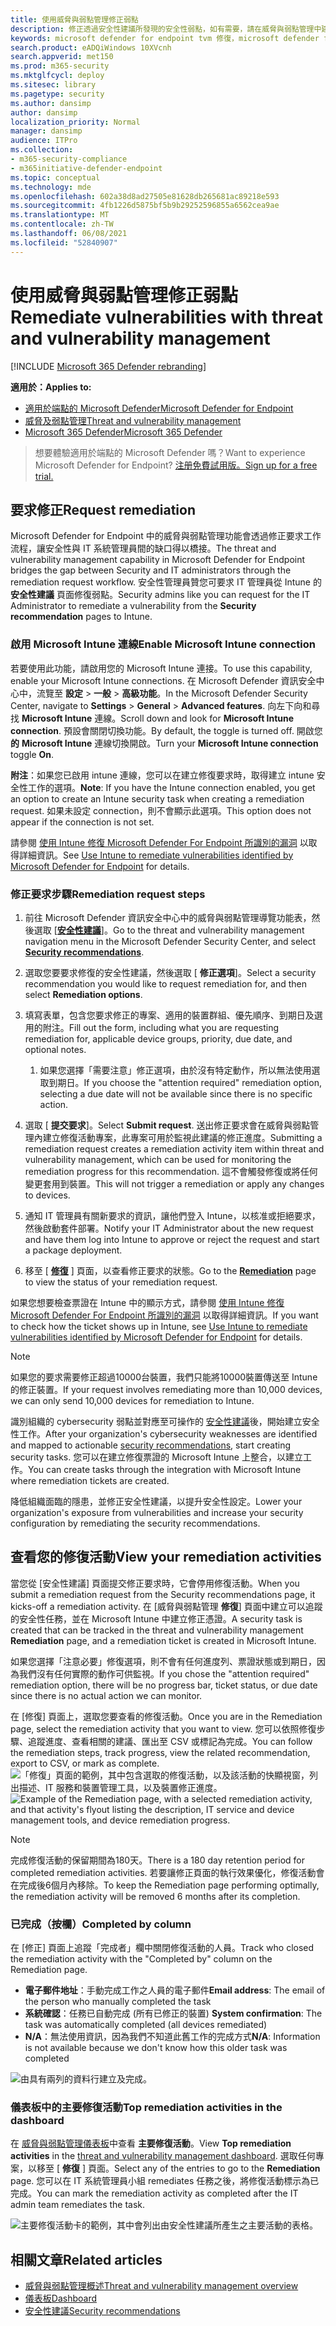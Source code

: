 ```yaml
---
title: 使用威脅與弱點管理修正弱點
description: 修正透過安全性建議所發現的安全性弱點，如有需要，請在威脅與弱點管理中建立例外狀況。
keywords: microsoft defender for endpoint tvm 修復，microsoft defender for endpoint tvm，威脅與弱點管理，威脅 & 弱點管理，威脅 & 弱點管理修正，tvm 修復 intune，tvm 修正 sccm
search.product: eADQiWindows 10XVcnh
search.appverid: met150
ms.prod: m365-security
ms.mktglfcycl: deploy
ms.sitesec: library
ms.pagetype: security
ms.author: dansimp
author: dansimp
localization_priority: Normal
manager: dansimp
audience: ITPro
ms.collection:
- m365-security-compliance
- m365initiative-defender-endpoint
ms.topic: conceptual
ms.technology: mde
ms.openlocfilehash: 602a38d8ad27505e81628db265681ac89218e593
ms.sourcegitcommit: 4fb1226d5875bf5b9b29252596855a6562cea9ae
ms.translationtype: MT
ms.contentlocale: zh-TW
ms.lasthandoff: 06/08/2021
ms.locfileid: "52840907"
---
```

# <a name="remediate-vulnerabilities-with-threat-and-vulnerability-management"></a><span data-ttu-id="b1f9f-104">使用威脅與弱點管理修正弱點</span><span class="sxs-lookup"><span data-stu-id="b1f9f-104">Remediate vulnerabilities with threat and vulnerability management</span></span>

[!INCLUDE [Microsoft 365 Defender rebranding](../../includes/microsoft-defender.md)]

<span data-ttu-id="b1f9f-105">**適用於：**</span><span class="sxs-lookup"><span data-stu-id="b1f9f-105">**Applies to:**</span></span>
- [<span data-ttu-id="b1f9f-106">適用於端點的 Microsoft Defender</span><span class="sxs-lookup"><span data-stu-id="b1f9f-106">Microsoft Defender for Endpoint</span></span>](https://go.microsoft.com/fwlink/?linkid=2154037)
- [<span data-ttu-id="b1f9f-107">威脅及弱點管理</span><span class="sxs-lookup"><span data-stu-id="b1f9f-107">Threat and vulnerability management</span></span>](next-gen-threat-and-vuln-mgt.md)
- [<span data-ttu-id="b1f9f-108">Microsoft 365 Defender</span><span class="sxs-lookup"><span data-stu-id="b1f9f-108">Microsoft 365 Defender</span></span>](https://go.microsoft.com/fwlink/?linkid=2118804)

><span data-ttu-id="b1f9f-109">想要體驗適用於端點的 Microsoft Defender 嗎？</span><span class="sxs-lookup"><span data-stu-id="b1f9f-109">Want to experience Microsoft Defender for Endpoint?</span></span> [<span data-ttu-id="b1f9f-110">注册免費試用版。</span><span class="sxs-lookup"><span data-stu-id="b1f9f-110">Sign up for a free trial.</span></span>](https://www.microsoft.com/microsoft-365/windows/microsoft-defender-atp?ocid=docs-wdatp-portaloverview-abovefoldlink)

## <a name="request-remediation"></a><span data-ttu-id="b1f9f-111">要求修正</span><span class="sxs-lookup"><span data-stu-id="b1f9f-111">Request remediation</span></span>

<span data-ttu-id="b1f9f-112">Microsoft Defender for Endpoint 中的威脅與弱點管理功能會透過修正要求工作流程，讓安全性與 IT 系統管理員間的缺口得以橋接。</span><span class="sxs-lookup"><span data-stu-id="b1f9f-112">The threat and vulnerability management capability in Microsoft Defender for Endpoint bridges the gap between Security and IT administrators through the remediation request workflow.</span></span> <span data-ttu-id="b1f9f-113">安全性管理員贊您可要求 IT 管理員從 Intune 的 **安全性建議** 頁面修復弱點。</span><span class="sxs-lookup"><span data-stu-id="b1f9f-113">Security admins like you can request for the IT Administrator to remediate a vulnerability from the **Security recommendation** pages to Intune.</span></span>

### <a name="enable-microsoft-intune-connection"></a><span data-ttu-id="b1f9f-114">啟用 Microsoft Intune 連線</span><span class="sxs-lookup"><span data-stu-id="b1f9f-114">Enable Microsoft Intune connection</span></span>

<span data-ttu-id="b1f9f-115">若要使用此功能，請啟用您的 Microsoft Intune 連接。</span><span class="sxs-lookup"><span data-stu-id="b1f9f-115">To use this capability, enable your Microsoft Intune connections.</span></span> <span data-ttu-id="b1f9f-116">在 Microsoft Defender 資訊安全中心中，流覽至 **設定**  >  **一般**  >  **高級功能**。</span><span class="sxs-lookup"><span data-stu-id="b1f9f-116">In the Microsoft Defender Security Center, navigate to **Settings** > **General** > **Advanced features**.</span></span> <span data-ttu-id="b1f9f-117">向左下向和尋找 **Microsoft Intune** 連線。</span><span class="sxs-lookup"><span data-stu-id="b1f9f-117">Scroll down and look for **Microsoft Intune connection**.</span></span> <span data-ttu-id="b1f9f-118">預設會關閉切換功能。</span><span class="sxs-lookup"><span data-stu-id="b1f9f-118">By default, the toggle is turned off.</span></span> <span data-ttu-id="b1f9f-119">開啟您 **的** **Microsoft Intune** 連線切換開啟。</span><span class="sxs-lookup"><span data-stu-id="b1f9f-119">Turn your **Microsoft Intune connection** toggle **On**.</span></span>

<span data-ttu-id="b1f9f-120">**附注**：如果您已啟用 intune 連線，您可以在建立修復要求時，取得建立 intune 安全性工作的選項。</span><span class="sxs-lookup"><span data-stu-id="b1f9f-120">**Note**: If you have the Intune connection enabled, you get an option to create an Intune security task when creating a remediation request.</span></span> <span data-ttu-id="b1f9f-121">如果未設定 connection，則不會顯示此選項。</span><span class="sxs-lookup"><span data-stu-id="b1f9f-121">This option does not appear if the connection is not set.</span></span>

<span data-ttu-id="b1f9f-122">請參閱 [使用 Intune 修復 Microsoft Defender For Endpoint 所識別的漏洞](/intune/atp-manage-vulnerabilities) 以取得詳細資訊。</span><span class="sxs-lookup"><span data-stu-id="b1f9f-122">See [Use Intune to remediate vulnerabilities identified by Microsoft Defender for Endpoint](/intune/atp-manage-vulnerabilities) for details.</span></span>

### <a name="remediation-request-steps"></a><span data-ttu-id="b1f9f-123">修正要求步驟</span><span class="sxs-lookup"><span data-stu-id="b1f9f-123">Remediation request steps</span></span>

1. <span data-ttu-id="b1f9f-124">前往 Microsoft Defender 資訊安全中心中的威脅與弱點管理導覽功能表，然後選取 [[**安全性建議**](tvm-security-recommendation.md)]。</span><span class="sxs-lookup"><span data-stu-id="b1f9f-124">Go to the threat and vulnerability management navigation menu in the Microsoft Defender Security Center, and select [**Security recommendations**](tvm-security-recommendation.md).</span></span>

2. <span data-ttu-id="b1f9f-125">選取您要要求修復的安全性建議，然後選取 [ **修正選項**]。</span><span class="sxs-lookup"><span data-stu-id="b1f9f-125">Select a security recommendation you would like to request remediation for, and then select **Remediation options**.</span></span>

3. <span data-ttu-id="b1f9f-126">填寫表單，包含您要求修正的專案、適用的裝置群組、優先順序、到期日及選用的附注。</span><span class="sxs-lookup"><span data-stu-id="b1f9f-126">Fill out the form, including what you are requesting remediation for, applicable device groups, priority, due date, and optional notes.</span></span>
    1. <span data-ttu-id="b1f9f-127">如果您選擇「需要注意」修正選項，由於沒有特定動作，所以無法使用選取到期日。</span><span class="sxs-lookup"><span data-stu-id="b1f9f-127">If you choose the "attention required" remediation option, selecting a due date will not be available since there is no specific action.</span></span>

4. <span data-ttu-id="b1f9f-128">選取 [ **提交要求**]。</span><span class="sxs-lookup"><span data-stu-id="b1f9f-128">Select **Submit request**.</span></span> <span data-ttu-id="b1f9f-129">送出修正要求會在威脅與弱點管理內建立修復活動專案，此專案可用於監視此建議的修正進度。</span><span class="sxs-lookup"><span data-stu-id="b1f9f-129">Submitting a remediation request creates a remediation activity item within threat and vulnerability management, which can be used for monitoring the remediation progress for this recommendation.</span></span> <span data-ttu-id="b1f9f-130">這不會觸發修復或將任何變更套用到裝置。</span><span class="sxs-lookup"><span data-stu-id="b1f9f-130">This will not trigger a remediation or apply any changes to devices.</span></span>

5. <span data-ttu-id="b1f9f-131">通知 IT 管理員有關新要求的資訊，讓他們登入 Intune，以核准或拒絕要求，然後啟動套件部署。</span><span class="sxs-lookup"><span data-stu-id="b1f9f-131">Notify your IT Administrator about the new request and have them log into Intune to approve or reject the request and start a package deployment.</span></span>

6. <span data-ttu-id="b1f9f-132">移至 [ [**修復**](tvm-remediation.md) ] 頁面，以查看修正要求的狀態。</span><span class="sxs-lookup"><span data-stu-id="b1f9f-132">Go to the [**Remediation**](tvm-remediation.md) page to view the status of your remediation request.</span></span>

<span data-ttu-id="b1f9f-133">如果您想要檢查票證在 Intune 中的顯示方式，請參閱 [使用 Intune 修復 Microsoft Defender For Endpoint 所識別的漏洞](/intune/atp-manage-vulnerabilities) 以取得詳細資訊。</span><span class="sxs-lookup"><span data-stu-id="b1f9f-133">If you want to check how the ticket shows up in Intune, see [Use Intune to remediate vulnerabilities identified by Microsoft Defender for Endpoint](/intune/atp-manage-vulnerabilities) for details.</span></span>

>[!NOTE]
><span data-ttu-id="b1f9f-134">如果您的要求需要修正超過10000台裝置，我們只能將10000裝置傳送至 Intune 的修正裝置。</span><span class="sxs-lookup"><span data-stu-id="b1f9f-134">If your request involves remediating more than 10,000 devices, we can only send 10,000 devices for remediation to Intune.</span></span>

<span data-ttu-id="b1f9f-135">識別組織的 cybersecurity 弱點並對應至可操作的 [安全性建議](tvm-security-recommendation.md)後，開始建立安全性工作。</span><span class="sxs-lookup"><span data-stu-id="b1f9f-135">After your organization's cybersecurity weaknesses are identified and mapped to actionable [security recommendations](tvm-security-recommendation.md), start creating security tasks.</span></span> <span data-ttu-id="b1f9f-136">您可以在建立修復票證的 Microsoft Intune 上整合，以建立工作。</span><span class="sxs-lookup"><span data-stu-id="b1f9f-136">You can create tasks through the integration with Microsoft Intune where remediation tickets are created.</span></span>

<span data-ttu-id="b1f9f-137">降低組織面臨的隱患，並修正安全性建議，以提升安全性設定。</span><span class="sxs-lookup"><span data-stu-id="b1f9f-137">Lower your organization's exposure from vulnerabilities and increase your security configuration by remediating the security recommendations.</span></span>

## <a name="view-your-remediation-activities"></a><span data-ttu-id="b1f9f-138">查看您的修復活動</span><span class="sxs-lookup"><span data-stu-id="b1f9f-138">View your remediation activities</span></span>

<span data-ttu-id="b1f9f-139">當您從 [安全性建議] 頁面提交修正要求時，它會停用修復活動。</span><span class="sxs-lookup"><span data-stu-id="b1f9f-139">When you submit a remediation request from the Security recommendations page, it kicks-off a remediation activity.</span></span> <span data-ttu-id="b1f9f-140">在 [威脅與弱點管理 **修復**] 頁面中建立可以追蹤的安全性任務，並在 Microsoft Intune 中建立修正憑證。</span><span class="sxs-lookup"><span data-stu-id="b1f9f-140">A security task is created that can be tracked in the threat and vulnerability management **Remediation** page, and a remediation ticket is created in Microsoft Intune.</span></span>

<span data-ttu-id="b1f9f-141">如果您選擇「注意必要」修復選項，則不會有任何進度列、票證狀態或到期日，因為我們沒有任何實際的動作可供監視。</span><span class="sxs-lookup"><span data-stu-id="b1f9f-141">If you chose the "attention required" remediation option, there will be no progress bar, ticket status, or due date since there is no actual action we can monitor.</span></span>

<span data-ttu-id="b1f9f-142">在 [修復] 頁面上，選取您要查看的修復活動。</span><span class="sxs-lookup"><span data-stu-id="b1f9f-142">Once you are in the Remediation page, select the remediation activity that you want to view.</span></span> <span data-ttu-id="b1f9f-143">您可以依照修復步驟、追蹤進度、查看相關的建議、匯出至 CSV 或標記為完成。</span><span class="sxs-lookup"><span data-stu-id="b1f9f-143">You can follow the remediation steps, track progress, view the related recommendation, export to CSV, or mark as complete.</span></span>
<span data-ttu-id="b1f9f-144">![「修復」頁面的範例，其中包含選取的修復活動，以及該活動的快顯視窗，列出描述、IT 服務和裝置管理工具，以及裝置修正進度。](images/remediation_flyouteolsw.png)</span><span class="sxs-lookup"><span data-stu-id="b1f9f-144">![Example of the Remediation page, with a selected remediation activity, and that activity's flyout listing the description, IT service and device management tools, and device remediation progress.](images/remediation_flyouteolsw.png)</span></span>

>[!NOTE]
> <span data-ttu-id="b1f9f-145">完成修復活動的保留期間為180天。</span><span class="sxs-lookup"><span data-stu-id="b1f9f-145">There is a 180 day retention period for completed remediation activities.</span></span> <span data-ttu-id="b1f9f-146">若要讓修正頁面的執行效果優化，修復活動會在完成後6個月內移除。</span><span class="sxs-lookup"><span data-stu-id="b1f9f-146">To keep the Remediation page performing optimally, the remediation activity will be removed 6 months after its completion.</span></span>

### <a name="completed-by-column"></a><span data-ttu-id="b1f9f-147">已完成（按欄）</span><span class="sxs-lookup"><span data-stu-id="b1f9f-147">Completed by column</span></span>

<span data-ttu-id="b1f9f-148">在 [修正] 頁面上追蹤「完成者」欄中關閉修復活動的人員。</span><span class="sxs-lookup"><span data-stu-id="b1f9f-148">Track who closed the remediation activity with the "Completed by" column on the Remediation page.</span></span>

- <span data-ttu-id="b1f9f-149">**電子郵件地址**：手動完成工作之人員的電子郵件</span><span class="sxs-lookup"><span data-stu-id="b1f9f-149">**Email address**: The email of the person who manually completed the task</span></span>
- <span data-ttu-id="b1f9f-150">**系統確認**：任務已自動完成 (所有已修正的裝置) </span><span class="sxs-lookup"><span data-stu-id="b1f9f-150">**System confirmation**: The task was automatically completed (all devices remediated)</span></span>
- <span data-ttu-id="b1f9f-151">**N/A**：無法使用資訊，因為我們不知道此舊工作的完成方式</span><span class="sxs-lookup"><span data-stu-id="b1f9f-151">**N/A**: Information is not available because we don't know how this older task was completed</span></span>

![由具有兩列的資料行建立及完成。](images/tvm-completed-by.png)

### <a name="top-remediation-activities-in-the-dashboard"></a><span data-ttu-id="b1f9f-154">儀表板中的主要修復活動</span><span class="sxs-lookup"><span data-stu-id="b1f9f-154">Top remediation activities in the dashboard</span></span>

<span data-ttu-id="b1f9f-155">在 [威脅與弱點管理儀表板](tvm-dashboard-insights.md)中查看 **主要修復活動**。</span><span class="sxs-lookup"><span data-stu-id="b1f9f-155">View **Top remediation activities** in the [threat and vulnerability management dashboard](tvm-dashboard-insights.md).</span></span> <span data-ttu-id="b1f9f-156">選取任何專案，以移至 [ **修復** ] 頁面。</span><span class="sxs-lookup"><span data-stu-id="b1f9f-156">Select any of the entries to go to the **Remediation** page.</span></span> <span data-ttu-id="b1f9f-157">您可以在 IT 系統管理員小組 remediates 任務之後，將修復活動標示為已完成。</span><span class="sxs-lookup"><span data-stu-id="b1f9f-157">You can mark the remediation activity as completed after the IT admin team remediates the task.</span></span>

![主要修復活動卡的範例，其中會列出由安全性建議所產生之主要活動的表格。](images/tvm-remediation-activities-card.png)

## <a name="related-articles"></a><span data-ttu-id="b1f9f-159">相關文章</span><span class="sxs-lookup"><span data-stu-id="b1f9f-159">Related articles</span></span>

- [<span data-ttu-id="b1f9f-160">威脅與弱點管理概述</span><span class="sxs-lookup"><span data-stu-id="b1f9f-160">Threat and vulnerability management overview</span></span>](next-gen-threat-and-vuln-mgt.md)
- [<span data-ttu-id="b1f9f-161">儀表板</span><span class="sxs-lookup"><span data-stu-id="b1f9f-161">Dashboard</span></span>](tvm-dashboard-insights.md)
- [<span data-ttu-id="b1f9f-162">安全性建議</span><span class="sxs-lookup"><span data-stu-id="b1f9f-162">Security recommendations</span></span>](tvm-security-recommendation.md)